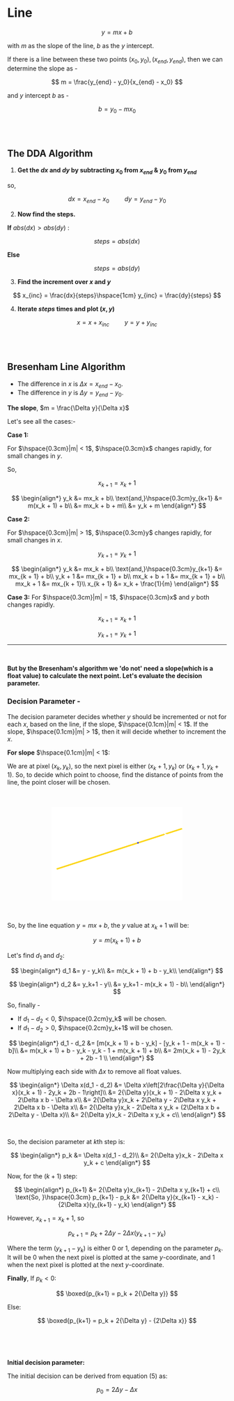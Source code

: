 # **Line**

$$
y = mx + b
$$

with $m$ as the slope of the line, $b$ as the $y$ intercept.

If there is a line between these two points $(x_0, y_0), (x_{end}, y_{end})$, then we can determine the slope as -

$$
m = \frac{y_{end} - y_0}{x_{end} - x_0}
$$

and $y$ intercept $b$ as -

$$
b = y_0 − m x_0
$$

<br/>
<br/>

## **The DDA Algorithm**

1. **Get the $dx$ and $dy$ by subtracting $x_0$ from $x_{end}$ & $y_0$ from $y_{end}$**

so,

$$
dx = x_{end} - x_0\hspace{1cm}
dy = y_{end} - y_0
$$

2. **Now find the steps.**

**If** $abs(dx) > abs(dy)$ :

$$
steps = abs(dx)
$$

**Else**

$$
steps = abs(dy)
$$

3. **Find the increment over $x$ and $y$**

$$
x_{inc} = \frac{dx}{steps}\hspace{1cm}
y_{inc} = \frac{dy}{steps}
$$

4. **Iterate $steps$ times and plot $(x, y)$**

$$
x = x + x_{inc}\hspace{1cm}
y = y + y_{inc}
$$

<br/>
<br/>

## **Bresenham Line Algorithm**

- The difference in $x$ is $\Delta x = x_{end} - x_0$.
- The difference in $y$ is $\Delta y = y_{end} - y_0$.

**The slope**, $m = \frac{\Delta y}{\Delta x}$

Let's see all the cases:-

**Case 1:**

For $\hspace{0.3cm}|m| < 1$, $\hspace{0.3cm}x$ changes rapidly, for small changes in $y$.

So,

$$
x_{k+1} = x_k+1
$$

$$
\begin{align*}
y_k &= mx_k + b\\
\text{and,}\hspace{0.3cm}y_{k+1} &= m(x_k + 1) + b\\
&= mx_k + b + m\\
&= y_k + m
\end{align*}
$$

**Case 2:**

For $\hspace{0.3cm}|m| > 1$, $\hspace{0.3cm}y$ changes rapidly, for small changes in $x$.

$$
y_{k+1} = y_k+1
$$

$$
\begin{align*}
y_k &= mx_k + b\\
\text{and,}\hspace{0.3cm}y_{k+1} &= mx_{k + 1} + b\\
y_k + 1 &= mx_{k + 1} + b\\
mx_k + b + 1 &= mx_{k + 1} + b\\
mx_k + 1 &= mx_{k + 1}\\
x_{k + 1} &= x_k + \frac{1}{m}
\end{align*}
$$

**Case 3:**
For $\hspace{0.3cm}|m| = 1$, $\hspace{0.3cm}x$ and $y$ both changes rapidly.

$$
x_{k+1} = x_k+1
$$

$$
y_{k+1} = y_k+1
$$

---

<br/>

**But by the Bresenham's algorithm we 'do not' need a slope(which is a float value) to calculate the next point. Let's evaluate the decision parameter.**

### **Decision Parameter -**

The decision parameter decides whether $y$ should be incremented or not for each $x$, based on the line, if the slope, $\hspace{0.1cm}|m| < 1$. If the slope, $\hspace{0.1cm}|m| > 1$, then it will decide whether to increment the $x$.

**For slope** $\hspace{0.1cm}|m| < 1$:

We are at pixel $(x_k, y_k)$, so the next pixel is either $(x_k+1, y_k)$ or $(x_k+1, y_k+1)$. So, to decide which point to choose, find the distance of points from the line, the point closer will be chosen.

<br/>
<br/>

<div style="display: flex; justify-content: center;">
    <img src="assets/bresenham.svg" style="width: 300px; height: auto;">
</div>

<br/>
<br/>

So, by the line equation $y = mx + b$, the $y$ value at $x_k+1$ will be:

$$
y = m(x_k + 1) + b
$$

Let's find $d_1$ and $d_2$:

$$
\begin{align*}
d_1 &= y - y_k\\
&= m(x_k + 1) + b - y_k\\
\end{align*}
$$

$$
\begin{align*}
d_2 &= y_k+1 - y\\
&= y_k+1 - m(x_k + 1) - b\\
\end{align*}
$$

So, finally -

- If $d_1 - d_2 < 0$, $\hspace{0.2cm}y_k$ will be chosen.
- If $d_1 - d_2 > 0$, $\hspace{0.2cm}y_k+1$ will be chosen.

$$
\begin{align*}
d_1 - d_2 &= [m(x_k + 1) + b - y_k] - [y_k + 1 - m(x_k + 1) - b]\\
&= m(x_k + 1) + b - y_k - y_k - 1 + m(x_k + 1) + b\\
&= 2m(x_k + 1) - 2y_k + 2b - 1 \\
\end{align*}
$$

Now multiplying each side with $\Delta x$ to remove all float values.

$$
\begin{align*}
\Delta x(d_1 - d_2) &= \Delta x\left[2\frac{\Delta y}{\Delta x}(x_k + 1) - 2y_k + 2b - 1\right]\\
&= 2{\Delta y}(x_k + 1) - 2\Delta x y_k + 2\Delta x b - \Delta x\\
&= 2{\Delta y}x_k + 2\Delta y - 2\Delta x y_k + 2\Delta x b - \Delta x\\
&= 2{\Delta y}x_k - 2\Delta x y_k + (2\Delta x b + 2\Delta y - \Delta x)\\
&= 2{\Delta y}x_k - 2\Delta x y_k + c\\
\end{align*}
$$

<br/>

So, the decision parameter at $k\text{th}$ step is:

$$
\begin{align*}
p_k &= \Delta x(d_1 - d_2)\\
&= 2{\Delta y}x_k - 2\Delta x y_k + c
\end{align*}
$$

Now, for the $(k+1)$ step:

$$
\begin{align*}
p_{k+1} &= 2{\Delta y}x_{k+1} - 2\Delta x y_{k+1} + c\\
\text{So, }\hspace{0.3cm} p_{k+1} - p_k &= 2{\Delta y}(x_{k+1} - x_k) - {2\Delta x}(y_{k+1} - y_k)
\end{align*}
$$

However, $x_{k+1} = x_k + 1$, so

$$
p_{k+1} = p_k + 2{\Delta y} - {2\Delta x}(y_{k+1} - y_k)
$$

Where the term $(y_{k+1} - y_k)$ is either $0$ or $1$, depending on the parameter $p_k$. It will be $0$ when the next pixel is plotted at the same $y$-coordinate, and $1$ when the next pixel is plotted at the next $y$-coordinate.

**Finally**, If $p_k < 0$:

$$
\boxed{p_{k+1} = p_k + 2{\Delta y}}
$$

Else:

$$
\boxed{p_{k+1} = p_k + 2{\Delta y} - {2\Delta x}}
$$

<br/>
<br/>
<br/>

**Initial decision parameter:**

The initial decision can be derived from equation $(5)$ as:

$$
p_0 = 2{\Delta y} - \Delta x
$$
